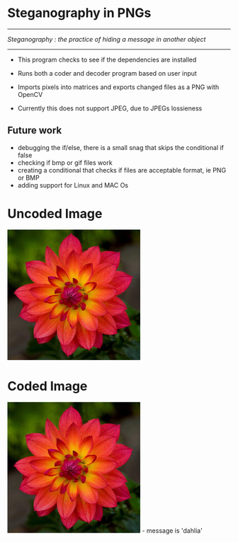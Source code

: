 
# Steganography in PNGs
-------------------------------------------------------------------------------------------------------
*Steganography : the practice of hiding a message in another object*

-------------------------------------------------------------------------------------------------------
- This program checks to see if the dependencies are installed

- Runs both a coder and decoder program based on user input

- Imports pixels into matrices and exports changed files as a PNG with OpenCV

- Currently this does not support JPEG, due to JPEGs lossieness

## Future work
- debugging the if/else, there is a small snag that skips the conditional if false
- checking if bmp or gif files work
- creating a conditional that checks if files are acceptable format, ie PNG or BMP
- adding support for Linux and MAC Os

# Uncoded Image
<img src="https://github.com/ph1-618O/stegosarus_text/blob/main/images/flower.png" alt="uncoded dahlia" width="300"/>

# Coded Image
<img src="https://github.com/ph1-618O/stegosarus_text/blob/main/images/fwr_message.png" alt="coded dahlia" width="300"/>
- message is 'dahlia'
